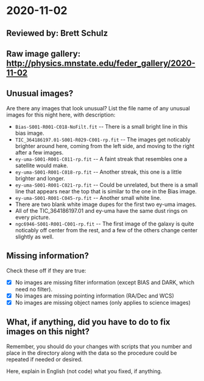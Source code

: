 # 2020-11-02

## Reviewed by:   Brett Schulz

## Raw image gallery: http://physics.mnstate.edu/feder_gallery/2020-11-02

## Unusual images?

Are there any images that look unusual? List the file name of any unusual images for this night here, with description:

+ `Bias-S001-R001-C018-NoFilt.fit` -- There is a small bright line in this bias image.
+ `TIC_364186197.01-S001-R029-C001-rp.fit` -- The images get noticably brighter around here, coming from the left side, and moving to the right after a few images.
+ `ey-uma-S001-R001-C011-rp.fit` -- A faint streak that resembles one a satellite would make.
+ `ey-uma-S001-R001-C018-rp.fit` -- Another streak, this one is a little brighter and longer.
+ `ey-uma-S001-R001-C021-rp.fit` -- Could be unrelated, but there is a small line that appears near the top that is similar to the one in the Bias image.
+ `ey-uma-S001-R001-C045-rp.fit` -- Another small white line.
+ There are two blank white image dupes for the first two ey-uma images.
+ All of the TIC_364186197.01 and ey-uma have the same dust rings on every picture.
+ `ngc6946-S001-R001-C001-rp.fit` -- The first image of the galaxy is quite noticably off center from the rest, and a few of the others change center slightly as well.


## Missing information?

Check these off if they are true:

- [X] No images are missing filter information (except BIAS and DARK, which need no filter).
- [X] No images are missing pointing information (RA/Dec and WCS)
- [X] No images are missing object names (only applies to science images)

## What, if anything, did you have to do to fix images on this night?

Remember, you should do your changes with scripts that you number and place in the
directory along with the data so the procedure could be repeated if needed or
desired.

Here, explain in English (not code) what you fixed, if anything.
